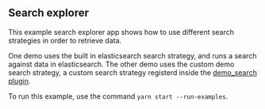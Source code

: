 ## Search explorer

This example search explorer app shows how to use different search strategies in order to retrieve data.

One demo uses the built in elasticsearch search strategy, and runs a search against data in elasticsearch. The
other demo uses the custom demo search strategy, a custom search strategy registerd inside the [demo_search plugin](../demo_search).

To run this example, use the command `yarn start --run-examples`.